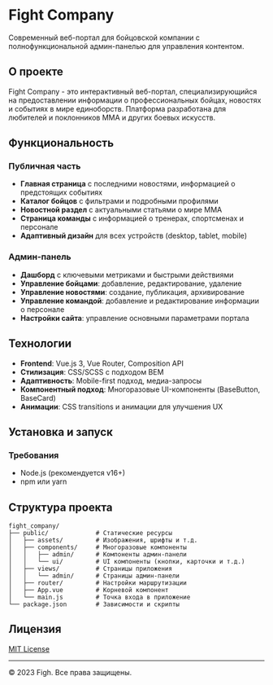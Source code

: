 # Fight Company

Современный веб-портал для бойцовской компании с полнофункциональной админ-панелью для управления контентом.

## О проекте

Fight Company - это интерактивный веб-портал, специализирующийся на предоставлении информации о профессиональных бойцах, новостях и событиях в мире единоборств. Платформа разработана для любителей и поклонников ММА и других боевых искусств.

## Функциональность

### Публичная часть
- **Главная страница** с последними новостями, информацией о предстоящих событиях
- **Каталог бойцов** с фильтрами и подробными профилями
- **Новостной раздел** с актуальными статьями о мире ММА
- **Страница команды** с информацией о тренерах, спортсменах и персонале
- **Адаптивный дизайн** для всех устройств (desktop, tablet, mobile)

### Админ-панель
- **Дашборд** с ключевыми метриками и быстрыми действиями
- **Управление бойцами**: добавление, редактирование, удаление
- **Управление новостями**: создание, публикация, архивирование
- **Управление командой**: добавление и редактирование информации о персонале
- **Настройки сайта**: управление основными параметрами портала

## Технологии

- **Frontend**: Vue.js 3, Vue Router, Composition API
- **Стилизация**: CSS/SCSS с подходом BEM
- **Адаптивность**: Mobile-first подход, медиа-запросы
- **Компонентный подход**: Многоразовые UI-компоненты (BaseButton, BaseCard)
- **Анимации**: CSS transitions и анимации для улучшения UX

## Установка и запуск

### Требования
- Node.js (рекомендуется v16+)
- npm или yarn



## Структура проекта

```
fight_company/
├── public/             # Статические ресурсы
│   ├── assets/         # Изображения, шрифты и т.д.
│   ├── components/     # Многоразовые компоненты
│   │   ├── admin/      # Компоненты админ-панели
│   │   └── ui/         # UI компоненты (кнопки, карточки и т.д.)
│   ├── views/          # Страницы приложения
│   │   └── admin/      # Страницы админ-панели
│   ├── router/         # Настройки маршрутизации
│   ├── App.vue         # Корневой компонент
│   └── main.js         # Точка входа в приложение
└── package.json        # Зависимости и скрипты
```


## Лицензия

[MIT License](LICENSE)

---

© 2023 Figh. Все права защищены.

